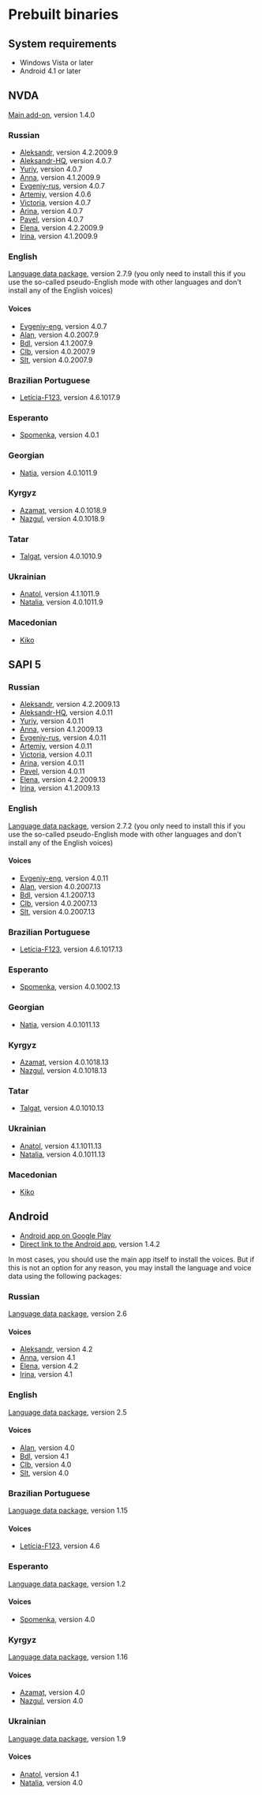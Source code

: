 <!-- markdownlint-disable MD013 -->
# Prebuilt binaries

## System requirements

* Windows Vista or later
* Android 4.1 or later

## NVDA

[Main add-on](https://rhvoice.eu-central-1.linodeobjects.com/RHVoice-1.4.0.nvda-addon), version 1.4.0

### Russian

* [Aleksandr](https://rhvoice.eu-central-1.linodeobjects.com/RHVoice-voice-Russian-Aleksandr-4.2.2009.9.nvda-addon), version 4.2.2009.9
* [Aleksandr-HQ](https://rhvoice.su/downloads/?voice=aleksandr-hq&type=nvda), version 4.0.7
* [Yuriy](https://rhvoice.su/downloads/?voice=yuriy&type=nvda), version 4.0.7
* [Anna](https://rhvoice.eu-central-1.linodeobjects.com/RHVoice-voice-Russian-Anna-4.1.2009.9.nvda-addon), version 4.1.2009.9
* [Evgeniy-rus](https://rhvoice.su/downloads/?voice=evgeniy-rus&type=nvda), version 4.0.7
* [Artemiy](https://rhvoice.su/downloads/?voice=artemiy&type=nvda), version 4.0.6
* [Victoria](https://rhvoice.su/downloads/?voice=victoria&type=nvda), version 4.0.7
* [Arina](https://rhvoice.su/downloads/?voice=arina&type=nvda), version 4.0.7
* [Pavel](https://rhvoice.su/downloads/?voice=pavel&type=nvda), version 4.0.7
* [Elena](https://rhvoice.eu-central-1.linodeobjects.com/RHVoice-voice-Russian-Elena-4.2.2009.9.nvda-addon), version 4.2.2009.9
* [Irina](https://rhvoice.eu-central-1.linodeobjects.com/RHVoice-voice-Russian-Irina-4.1.2009.9.nvda-addon), version 4.1.2009.9

### English

[Language data package](https://rhvoice.eu-central-1.linodeobjects.com/RHVoice-language-English-2.7.9.nvda-addon), version 2.7.9 (you only need to install this if you use the so-called pseudo-English mode with other languages and don't install any of the English voices)

#### Voices

* [Evgeniy-eng](https://rhvoice.su/downloads/?voice=evgeniy-eng&type=nvda), version 4.0.7
* [Alan](https://rhvoice.eu-central-1.linodeobjects.com/RHVoice-voice-English-Alan-4.0.2007.9.nvda-addon), version 4.0.2007.9
* [Bdl](https://rhvoice.eu-central-1.linodeobjects.com/RHVoice-voice-English-Bdl-4.1.2007.9.nvda-addon), version 4.1.2007.9
* [Clb](https://rhvoice.eu-central-1.linodeobjects.com/RHVoice-voice-English-Clb-4.0.2007.9.nvda-addon), version 4.0.2007.9
* [Slt](https://rhvoice.eu-central-1.linodeobjects.com/RHVoice-voice-English-Slt-4.0.2007.9.nvda-addon), version 4.0.2007.9

### Brazilian Portuguese

* [Letícia-F123](https://rhvoice.eu-central-1.linodeobjects.com/RHVoice-Brazilian-Portuguese-voice-Leticia-F123-4.6.1017.9.nvda-addon), version 4.6.1017.9

### Esperanto

* [Spomenka](https://rhvoice.eu-central-1.linodeobjects.com/RHVoice-voice-Esperanto-Spomenka-4.0.1.nvda-addon), version 4.0.1

### Georgian

* [Natia](https://rhvoice.eu-central-1.linodeobjects.com/RHVoice-voice-Georgian-Natia-4.0.1011.9.nvda-addon), version 4.0.1011.9

### Kyrgyz

* [Azamat](https://rhvoice.eu-central-1.linodeobjects.com/RHVoice-voice-Kyrgyz-Azamat-4.0.1018.9.nvda-addon), version 4.0.1018.9
* [Nazgul](https://rhvoice.eu-central-1.linodeobjects.com/RHVoice-voice-Kyrgyz-Nazgul-4.0.1018.9.nvda-addon), version 4.0.1018.9

### Tatar

* [Talgat](https://rhvoice.eu-central-1.linodeobjects.com/RHVoice-voice-Tatar-Talgat-4.0.1010.9.nvda-addon), version 4.0.1010.9

### Ukrainian

* [Anatol](https://rhvoice.eu-central-1.linodeobjects.com/RHVoice-voice-Ukrainian-Anatol-4.1.1011.9.nvda-addon), version 4.1.1011.9
* [Natalia](https://rhvoice.eu-central-1.linodeobjects.com/RHVoice-voice-Ukrainian-Natalia-4.0.1011.9.nvda-addon), version 4.0.1011.9

### Macedonian

* [Kiko](https://louderpages.org/kiko#nvda)

## SAPI 5

### Russian

* [Aleksandr](https://rhvoice.eu-central-1.linodeobjects.com/RHVoice-voice-Russian-Aleksandr-v4.2.2009.13-setup.exe), version 4.2.2009.13
* [Aleksandr-HQ](https://rhvoice.su/downloads/?voice=aleksandr-hq&type=sapi), version 4.0.11
* [Yuriy](https://rhvoice.su/downloads/?voice=yuriy&type=sapi), version 4.0.11
* [Anna](https://rhvoice.eu-central-1.linodeobjects.com/RHVoice-voice-Russian-Anna-v4.1.2009.13-setup.exe), version 4.1.2009.13
* [Evgeniy-rus](https://rhvoice.su/downloads/?voice=evgeniy-rus&type=sapi), version 4.0.11
* [Artemiy](https://rhvoice.su/downloads/?voice=artemiy&type=sapi), version 4.0.11
* [Victoria](https://rhvoice.su/downloads/?voice=victoria&type=sapi), version 4.0.11
* [Arina](https://rhvoice.su/downloads/?voice=arina&type=sapi), version 4.0.11
* [Pavel](https://rhvoice.su/downloads/?voice=pavel&type=sapi), version 4.0.11
* [Elena](https://rhvoice.eu-central-1.linodeobjects.com/RHVoice-voice-Russian-Elena-v4.2.2009.13-setup.exe), version 4.2.2009.13
* [Irina](https://rhvoice.eu-central-1.linodeobjects.com/RHVoice-voice-Russian-Irina-v4.1.2009.13-setup.exe), version 4.1.2009.13

### English

[Language data package](https://rhvoice.eu-central-1.linodeobjects.com/RHVoice-language-English-v2.7.2-setup.msi), version 2.7.2 (you only need to install this if you use the so-called pseudo-English mode with other languages and don't install any of the English voices)

#### Voices

* [Evgeniy-eng](https://rhvoice.su/downloads/?voice=evgeniy-eng&type=sapi), version 4.0.11
* [Alan](https://rhvoice.eu-central-1.linodeobjects.com/RHVoice-voice-English-Alan-v4.0.2007.13-setup.exe), version 4.0.2007.13
* [Bdl](https://rhvoice.eu-central-1.linodeobjects.com/RHVoice-voice-English-Bdl-v4.1.2007.13-setup.exe), version 4.1.2007.13
* [Clb](https://rhvoice.eu-central-1.linodeobjects.com/RHVoice-voice-English-Clb-v4.0.2007.13-setup.exe), version 4.0.2007.13
* [Slt](https://rhvoice.eu-central-1.linodeobjects.com/RHVoice-voice-English-Slt-v4.0.2007.13-setup.exe), version 4.0.2007.13

### Brazilian Portuguese

* [Letícia-F123](https://rhvoice.eu-central-1.linodeobjects.com/RHVoice-Brazilian-Portuguese-voice-Leticia-F123-v4.6.1017.13-setup.exe), version 4.6.1017.13

### Esperanto

* [Spomenka](https://rhvoice.eu-central-1.linodeobjects.com/RHVoice-voice-Esperanto-Spomenka-v4.0.1002.13-setup.exe), version 4.0.1002.13

### Georgian

* [Natia](https://rhvoice.eu-central-1.linodeobjects.com/RHVoice-voice-Georgian-Natia-v4.0.1011.13-setup.exe), version 4.0.1011.13

### Kyrgyz

* [Azamat](https://rhvoice.eu-central-1.linodeobjects.com/RHVoice-voice-Kyrgyz-Azamat-v4.0.1018.13-setup.exe), version 4.0.1018.13
* [Nazgul](https://rhvoice.eu-central-1.linodeobjects.com/RHVoice-voice-Kyrgyz-Nazgul-v4.0.1018.13-setup.exe), version 4.0.1018.13

### Tatar

* [Talgat](https://rhvoice.eu-central-1.linodeobjects.com/RHVoice-voice-Tatar-Talgat-v4.0.1010.13-setup.exe), version 4.0.1010.13

### Ukrainian

* [Anatol](https://rhvoice.eu-central-1.linodeobjects.com/RHVoice-voice-Ukrainian-Anatol-v4.1.1011.13-setup.exe), version 4.1.1011.13
* [Natalia](https://rhvoice.eu-central-1.linodeobjects.com/RHVoice-voice-Ukrainian-Natalia-v4.0.1011.13-setup.exe), version 4.0.1011.13

### Macedonian

* [Kiko](https://louderpages.org/kiko#sapi)

## Android

* [Android app on Google Play](https://play.google.com/store/apps/details?id=com.github.olga_yakovleva.rhvoice.android)
* [Direct link to the Android app](https://rhvoice.eu-central-1.linodeobjects.com/RHVoice-v1.4.2.apk), version 1.4.2

In most cases, you should use the main app itself to install the voices. But if this is not an option for any reason, you may install the language and voice data using the following packages:

### Russian

[Language data package](https://rhvoice.eu-central-1.linodeobjects.com/RHVoice-language-Russian-v2.6.apk), version 2.6

#### Voices

* [Aleksandr](https://rhvoice.eu-central-1.linodeobjects.com/RHVoice-voice-Russian-Aleksandr-v4.2.apk), version 4.2
* [Anna](https://rhvoice.eu-central-1.linodeobjects.com/RHVoice-voice-Russian-Anna-v4.1.apk), version 4.1
* [Elena](https://rhvoice.eu-central-1.linodeobjects.com/RHVoice-voice-Russian-Elena-v4.2.apk), version 4.2
* [Irina](https://rhvoice.eu-central-1.linodeobjects.com/RHVoice-voice-Russian-Irina-v4.1.apk), version 4.1

### English

[Language data package](https://rhvoice.eu-central-1.linodeobjects.com/RHVoice-language-English-v2.5.apk), version 2.5

#### Voices

* [Alan](https://rhvoice.eu-central-1.linodeobjects.com/RHVoice-voice-English-Alan-v4.0.apk), version 4.0
* [Bdl](https://rhvoice.eu-central-1.linodeobjects.com/RHVoice-voice-English-Bdl-v4.1.apk), version 4.1
* [Clb](https://rhvoice.eu-central-1.linodeobjects.com/RHVoice-voice-English-Clb-v4.0.apk), version 4.0
* [Slt](https://rhvoice.eu-central-1.linodeobjects.com/RHVoice-voice-English-Slt-v4.0.apk), version 4.0

### Brazilian Portuguese

[Language data package](https://rhvoice.eu-central-1.linodeobjects.com/RHVoice-F123-Brazilian-Portuguese-language-v1.15.apk), version 1.15

#### Voices

* [Letícia-F123](https://f123.org/leticia/download/Android/apk/RHVoice-Brazilian-Portuguese-voice-Leticia-F123-v4.6.apk), version 4.6

### Esperanto

[Language data package](https://rhvoice.eu-central-1.linodeobjects.com/RHVoice-language-Esperanto-v1.2.apk), version 1.2

#### Voices

* [Spomenka](https://rhvoice.eu-central-1.linodeobjects.com/RHVoice-voice-Esperanto-Spomenka-v4.0.apk), version 4.0

### Kyrgyz

[Language data package](https://rhvoice.eu-central-1.linodeobjects.com/RHVoice-language-Kyrgyz-v1.16.apk), version 1.16

#### Voices

* [Azamat](https://rhvoice.eu-central-1.linodeobjects.com/RHVoice-voice-Kyrgyz-Azamat-v4.0.apk), version 4.0
* [Nazgul](https://rhvoice.eu-central-1.linodeobjects.com/RHVoice-voice-Kyrgyz-Nazgul-v4.0.apk), version 4.0

### Ukrainian

[Language data package](https://rhvoice.eu-central-1.linodeobjects.com/RHVoice-language-Ukrainian-v1.9.apk), version 1.9

#### Voices

* [Anatol](https://rhvoice.eu-central-1.linodeobjects.com/RHVoice-voice-Ukrainian-Anatol-v4.1.apk), version 4.1
* [Natalia](https://rhvoice.eu-central-1.linodeobjects.com/RHVoice-voice-Ukrainian-Natalia-v4.0.apk), version 4.0
